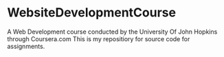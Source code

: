 # WebsiteDevelopmentCourse
A Web Development course conducted by the University Of John Hopkins through Coursera.com  This is my repositiory for source code for assignments.
